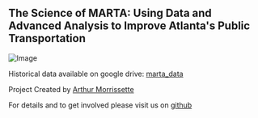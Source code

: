 ## The Science of MARTA: Using Data and Advanced Analysis to Improve Atlanta's Public Transportation

![Image](https://maps.googleapis.com/maps/api/staticmap?center=Atlanta,GA&zoom=10&size=800x400&maptype=roadmap&markers=color:blue&key=AIzaSyBmsxzLLQPlRnn8aM1RvCC-snIeYJneFoU)

Historical data available on google drive: [marta_data](https://drive.google.com/open?id=1a3J-7wPbHIy34TtpdGQqe3Ew0QnV-u_l)

Project Created by [Arthur Morrissette](https://github.com/amorrissette/)

For details and to get involved please visit us on [github](https://github.com/amorrissette/Marta_ATL/)
